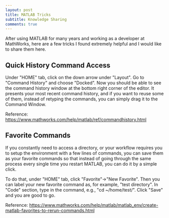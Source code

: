 ```yaml
---
layout: post
title: MATLAB Tricks
subtitle: Knowledge Sharing
comments: true
---
```

After using MATLAB for many years and working as a developer at MathWorks, 
here are a few tricks I found extremely helpful and I would like to share them here.
## Quick History Command Access
Under "HOME" tab, click on the down arrow under "Layout". Go to "Command History" and choose "Docked". Now you should be able to see the command history window at the bottom right corner of the editor. It presents your most recent command history, and if you want to reuse some of them, instead of retyping the commands, you can simply drag it to the Command Window. 

Reference: https://www.mathworks.com/help/matlab/ref/commandhistory.html

## Favorite Commands
If you constantly need to access a directory, or your workflow requires you to setup the environment with a few lines of commands, you can save them as your favorite commands so that instead of going through the same process every single time you restart MATLAB, you can do it by a simple click.

To do that, under "HOME" tab, click "Favorite"->"New Favorite". Then you can label your new favorite command as, for example, "test directory". In "Code" section, type in the command, e.g., "cd ~/home/test/". Click "Save" and you are good to go.

Reference: https://www.mathworks.com/help/matlab/matlab_env/create-matlab-favorites-to-rerun-commands.html
